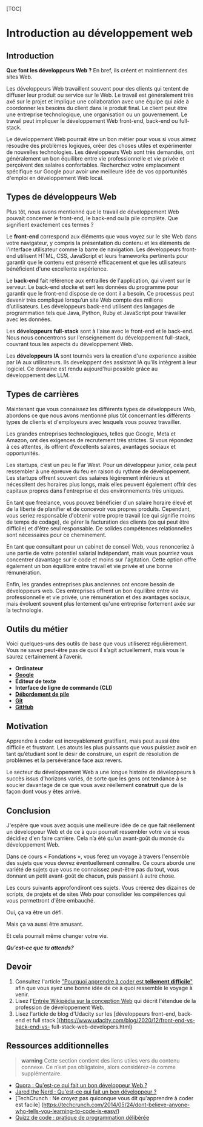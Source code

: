 [TOC]

# <b>Introduction au développement web</b> 

## Introduction

**Que font les développeurs Web ?** En bref, ils créent et maintiennent des sites Web.

Les développeurs Web travaillent souvent pour des clients qui tentent de diffuser leur produit ou service sur le Web.
Le travail est généralement très axé sur le projet et implique une collaboration avec une équipe qui aide à coordonner les besoins du client dans le produit final. Le client peut être une entreprise technologique, une organisation ou un gouvernement. Le travail peut impliquer le développement Web front-end, back-end ou full-stack.

Le développement Web pourrait être un bon métier pour vous si vous aimez résoudre des problèmes logiques, créer des choses utiles et expérimenter de nouvelles technologies.
Les développeurs Web sont très demandés, ont généralement un bon équilibre entre vie professionnelle et vie privée et perçoivent des salaires confortables. Recherchez votre emplacement spécifique sur Google pour avoir une meilleure idée de vos opportunités d'emploi en développement Web local.

## Types de développeurs Web

Plus tôt, nous avons mentionné que le travail de développement Web pouvait concerner le front-end, le back-end ou la pile complète. Que signifient exactement ces termes ?

Le **front-end** correspond aux éléments que vous voyez sur le site Web dans votre navigateur, y compris la présentation du contenu et les éléments de l'interface utilisateur comme la barre de navigation.
Les développeurs front-end utilisent HTML, CSS, JavaScript et leurs frameworks pertinents pour garantir que le contenu est présenté efficacement et que les utilisateurs bénéficient d'une excellente expérience.

Le **back-end** fait référence aux entrailles de l'application, qui vivent sur le serveur. Le back-end stocke et sert les données du programme pour garantir que le front-end dispose de ce dont il a besoin. Ce processus peut devenir très compliqué lorsqu’un site Web compte des millions d’utilisateurs.
Les développeurs back-end utilisent des langages de programmation tels que Java, Python, Ruby et JavaScript pour travailler avec les données.

Les **développeurs full-stack** sont à l'aise avec le front-end et le back-end. Nous nous concentrons sur l'enseignement du développement full-stack, couvrant tous les aspects du développement Web.

Les **développeurs IA** sont tournés vers la creation d'une experience assitée par IA aux utilisateurs. Ils developpent des assistant IA qu'ils intègrent à leur logiciel. Ce domaine est rendu aujourd'hui possible grâce au développement des LLM.

## Types de carrières

Maintenant que vous connaissez les différents types de développeurs Web, abordons ce que nous avons mentionné plus tôt concernant les différents types de clients et d'employeurs avec lesquels vous pouvez travailler.

Les grandes entreprises technologiques, telles que Google, Meta et Amazon, ont des exigences de recrutement très strictes. Si vous répondez à ces attentes, ils offrent d’excellents salaires, avantages sociaux et opportunités.

Les startups, c’est un peu le Far West. Pour un développeur junior, cela peut ressembler à une épreuve du feu en raison du rythme de développement. Les startups offrent souvent des salaires légèrement inférieurs et nécessitent des horaires plus longs, mais elles peuvent également offrir des capitaux propres dans l'entreprise et des environnements très uniques.

En tant que freelance, vous pouvez bénéficier d'un salaire horaire élevé et de la liberté de planifier et de concevoir vos propres produits. Cependant, vous seriez responsable d'obtenir votre propre travail (ce qui signifie moins de temps de codage), de gérer la facturation des clients (ce qui peut être difficile) et d'être seul responsable. De solides compétences relationnelles sont nécessaires pour ce cheminement.

En tant que consultant pour un cabinet de conseil Web, vous renonceriez à une partie de votre potentiel salarial indépendant, mais vous pourriez vous concentrer davantage sur le code et moins sur l'agitation. Cette option offre également un bon équilibre entre travail et vie privée et une bonne rémunération.

Enfin, les grandes entreprises plus anciennes ont encore besoin de développeurs web. Ces entreprises offrent un bon équilibre entre vie professionnelle et vie privée, une rémunération et des avantages sociaux, mais évoluent souvent plus lentement qu'une entreprise fortement axée sur la technologie.

## Outils du métier

Voici quelques-uns des outils de base que vous utiliserez régulièrement. Vous ne savez peut-être pas de quoi il s’agit actuellement, mais vous le saurez certainement à l’avenir.

- **Ordinateur**
- **[Google](https://www.google.com/)**
- **Éditeur de texte**
- **Interface de ligne de commande (CLI)**
- **[Débordement de pile](http://stackoverflow.com/)**
- **[Git](https://git-scm.com/)**
- **[GitHub](https://github.com/)**

## Motivation

Apprendre à coder est incroyablement gratifiant, mais peut aussi être difficile et frustrant.
Les atouts les plus puissants que vous puissiez avoir en tant qu’étudiant sont le désir de construire, un esprit de résolution de problèmes et la persévérance face aux revers.

Le secteur du développement Web a une longue histoire de développeurs à succès issus d'horizons variés, de sorte que les gens ont tendance à se soucier davantage de ce que vous avez réellement **construit** que de la façon dont vous y êtes arrivé.


## Conclusion

J'espère que vous avez acquis une meilleure idée de ce que fait réellement un développeur Web et de ce à quoi pourrait ressembler votre vie si vous décidiez d'en faire carrière. Cela n’a été qu’un avant-goût du monde du développement Web.

Dans ce cours « Fondations », vous ferez un voyage à travers l'ensemble des sujets que vous devrez éventuellement connaître. Ce cours aborde une variété de sujets que vous ne connaissez peut-être pas du tout, vous donnant un petit avant-goût de chacun, puis passant à autre chose.

Les cours suivants approfondiront ces sujets. Vous créerez des dizaines de scripts, de projets et de sites Web pour consolider les compétences qui vous permettront d'être embauché.

Oui, ça va être un défi.

Mais ça va aussi être amusant.

Et cela pourrait même changer votre vie.

**_Qu'est-ce que tu attends?_**

## Devoir

<div class="lesson-content__panel" markdown="1">

1. Consultez l'article ["Pourquoi apprendre à coder est **tellement difficile**"](https://web.archive.org/web/20230630111131/https://www.thinkful.com/blog/why-apprendre-à-coder-est-tellement-difficile/) afin que vous ayez une bonne idée de ce à quoi ressemble le voyage à venir.
1. Lisez l'[Entrée Wikipédia sur la conception Web](https://en.wikipedia.org/wiki/Web_design) qui décrit l'étendue de la profession de développement Web.
1. Lisez l'article de blog d'Udacity sur les [développeurs front-end, back-end et full stack.](https://www.udacity.com/blog/2020/12/front-end-vs-back-end-vs- full-stack-web-developers.html)

</div>

## Ressources additionnelles
> **warning**
Cette section contient des liens utiles vers du contenu connexe. Ce n’est pas obligatoire, alors considérez-le comme supplémentaire.

- [Quora : Qu'est-ce qui fait un bon développeur Web ?](http://www.quora.com/What-makes-a-great-web-developer)
- [Jared the Nerd : Qu'est-ce qui fait un bon développeur ?](http://jaredthenerd.com/2013/05/What-Makes-A-Good-Developer/)
- [TechCrunch : Ne croyez pas quiconque vous dit qu'apprendre à coder est facile] (https://techcrunch.com/2014/05/24/dont-believe-anyone-who-tells-you-learning-to-code-is-easy/)
- [Quizz de code : pratique de programmation délibérée](https://codequizzes.wordpress.com/2013/04/28/deliberate-programming-practice/)
